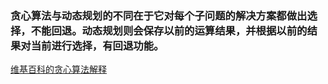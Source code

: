 
### 贪心算法与动态规划的不同在于它对每个子问题的解决方案都做出选择，不能回退。动态规划则会保存以前的运算结果，并根据以前的结果对当前进行选择，有回退功能。

[维基百科的贪心算法解释](shttps://zh.wikipedia.org/wiki/%E8%B4%AA%E5%BF%83%E6%B3%95)